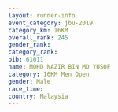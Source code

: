 ```yaml
---
layout: runner-info 
event_category: jbu-2019 
category_km: 16KM  
overall_rank: 245
gender_rank: 
category_rank: 
bib: 61011
name: MOHD NAZIR BIN MD YUSOF
category: 16KM Men Open
gender: Male
race_time: 
country: Malaysia
---
```

